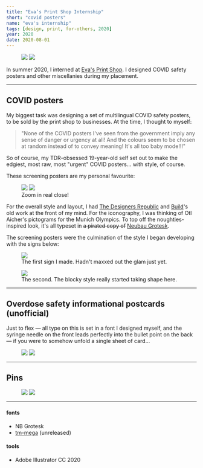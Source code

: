```yaml
---
title: "Eva’s Print Shop Internship"
short: "covid posters"
name: "eva's internship"
tags: [design, print, for-others, 2020]
year: 2020
date: 2020-08-01
---
```


<figure>
  <div class="img2">
    <img src="{{ site.baseurl }}/assets/img/evas-shop.jpg">
    <img src="{{ site.baseurl }}/assets/img/evas-shop-2.jpg">
  </div>
</figure>

In summer 2020, I interned at [Eva's Print Shop](https://www.evas.ca/what-we-do/print-shop/). I designed COVID safety posters and other miscellanies during my placement.

* * *

## COVID posters

My biggest task was designing a set of multilingual COVID safety posters, to be sold by the print shop to businesses. At the time, I thought to myself:

> "None of the COVID posters I've seen from the government imply any sense of danger or urgency at all! And the colours seem to be chosen at random instead of to convey meaning! It's all too baby mode!!!"

So of course, my TDR-obsessed 19-year-old self set out to make the edgiest, most raw, most "urgent" COVID posters... with style, of course.

These screening posters are my personal favourite:

<figure>
  <div class="img2m">
    <img src="{{ site.baseurl }}/assets/img/evas-covid-en.png">
    <img src="{{ site.baseurl }}/assets/img/evas-covid-fr.png">
  </div>
  <figcaption>Zoom in real close!</figcaption>
</figure>

For the overall style and layout, I had [The Designers Republic](https://www.thedesignersrepublic.com/) and [Build](https://www.studio.build/)'s old work at the front of my mind. For the iconography, I was thinking of Otl Aicher's pictograms for the Munich Olympics. To top off the noughties-inspired look, it's all typeset in ~~a pirated copy of~~ [Neubau Grotesk](https://neubauladen.com/product/nb-grotesk-std-edition/).

The screening posters were the culmination of the style I began developing with the signs below:

<figure>
  <img src="{{ site.baseurl }}/assets/img/evas-mask.png">
  <figcaption>The first sign I made. Hadn't maxxed out the glam just yet.</figcaption>
</figure>

<figure>
  <img src="{{ site.baseurl }}/assets/img/evas-seating.png">
  <figcaption>The second. The blocky style really started taking shape here.</figcaption>
</figure>

* * *

## Overdose safety informational postcards (unofficial)

Just to flex — all type on this is set in a font I designed myself, and the syringe needle on the front leads perfectly into the bullet point on the back — if you were to somehow unfold a single sheet of card\.\.\.

<figure>
  <div class="img2">
    <img src="{{ site.baseurl }}/assets/img/evas-overdose-front.png">
    <img src="{{ site.baseurl }}/assets/img/evas-overdose-back.png">
  </div>
  <!-- <figcaption>So stock image looking, I know...</figcaption> -->
</figure>

* * *

## Pins

<figure style="margin-top:.5em">
  <div class="img2m">
    <img src="{{ site.baseurl }}/assets/img/evas-button-fall.png">
    <img src="{{ site.baseurl }}/assets/img/evas-button-summer.png">
  </div>
  <!-- <figcaption>So stock image looking, I know...</figcaption> -->
</figure>

* * *

#### fonts
- NB Grotesk
- [tm-mega](/work/type/#tm-mega) (unreleased)

#### tools
- Adobe Illustrator CC 2020